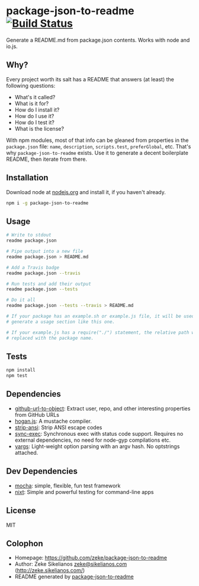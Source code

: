 # package-json-to-readme [![Build Status](https://travis-ci.org/zeke/package-json-to-readme.png?branch=master)](https://travis-ci.org/zeke/package-json-to-readme)

Generate a README.md from package.json contents. Works with node and io.js.

## Why?

Every project worth its salt has a README that answers (at least) the following questions:

- What's it called?
- What is it for?
- How do I install it?
- How do I use it?
- How do I test it?
- What is the license?

With npm modules, most of that info can be gleaned from properties in the `package.json` file: `name`, `description`, `scripts.test`, `preferGlobal`, etc. That's why `package-json-to-readme` exists. Use it to generate a decent boilerplate README, then iterate from there.

## Installation

Download node at [nodejs.org](http://nodejs.org) and install it, if you haven't already.

```sh
npm i -g package-json-to-readme
```

## Usage

```sh
# Write to stdout
readme package.json

# Pipe output into a new file
readme package.json > README.md

# Add a Travis badge
readme package.json --travis

# Run tests and add their output
readme package.json --tests

# Do it all
readme package.json --tests --travis > README.md

# If your package has an example.sh or example.js file, it will be used to
# generate a usage section like this one.

# If your example.js has a require("./") statement, the relative path will be
# replaced with the package name.
```

## Tests

```sh
npm install
npm test
```

## Dependencies

- [github-url-to-object](https://github.com/zeke/github-url-to-object): Extract user, repo, and other interesting properties from GitHub URLs
- [hogan.js](https://github.com/twitter/hogan.js): A mustache compiler.
- [strip-ansi](https://github.com/chalk/strip-ansi): Strip ANSI escape codes
- [sync-exec](https://github.com/gvarsanyi/sync-exec): Synchronous exec with status code support. Requires no external dependencies, no need for node-gyp compilations etc.
- [yargs](https://github.com/bcoe/yargs): Light-weight option parsing with an argv hash. No optstrings attached.

## Dev Dependencies

- [mocha](https://github.com/mochajs/mocha): simple, flexible, fun test framework
- [nixt](https://github.com/vesln/nixt): Simple and powerful testing for command-line apps

## License

MIT

## Colophon

- Homepage: https://github.com/zeke/package-json-to-readme
- Author: Zeke Sikelianos <zeke@sikelianos.com> (http://zeke.sikelianos.com/)
- README generated by
[package-json-to-readme](https://github.com/zeke/package-json-to-readme)
